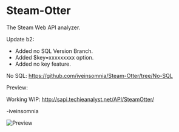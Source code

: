 Steam-Otter
===========

The Steam Web API analyzer.

Update b2: 
- Added no SQL Version Branch.
- Added $key=xxxxxxxxx option.
- Added no key feature.

No SQL: https://github.com/iveinsomnia/Steam-Otter/tree/No-SQL

Preview:

Working WIP: http://sapi.techieanalyst.net/API/SteamOtter/

-iveinsomnia

![Preview](http://sapi.techieanalyst.net/personal/steamotter.png "Steam Otter")
